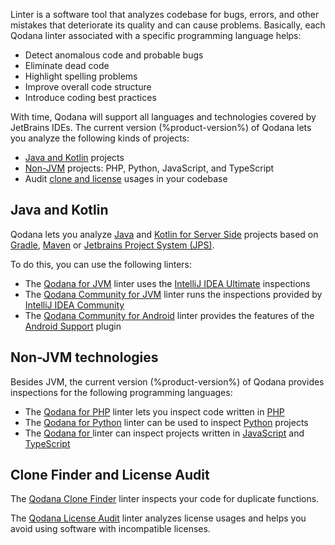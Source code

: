 [//]: # (title: Qodana linters)

Linter is a software tool that analyzes codebase for bugs, errors, and other mistakes that deteriorate its quality and 
can cause problems. Basically, each Qodana linter associated with a specific programming language 
helps:

* Detect anomalous code and probable bugs
* Eliminate dead code
* Highlight spelling problems
* Improve overall code structure
* Introduce coding best practices

With time, Qodana will support all languages and technologies covered by JetBrains IDEs. The current version 
(%product-version%) of Qodana lets you analyze the following kinds of projects:

* [Java and Kotlin](#Java+and+Kotlin) projects
* [Non-JVM](#Non-JVM+technologies) projects: PHP, Python, JavaScript, and TypeScript
* Audit [clone and license](#Clone+Finder+and+License+Audit) usages in your codebase

## Java and Kotlin

Qodana lets you analyze [Java](https://www.java.com) and 
[Kotlin for Server Side](https://kotlinlang.org/lp/server-side/) projects based on [Gradle](https://gradle.org/), 
[Maven](https://maven.apache.org/) or [Jetbrains Project System (JPS)](https://github.com/JetBrains/JPS). 

To do this, you can use the following linters:

* The [Qodana for JVM](qodana-jvm.md) linter uses the [IntelliJ IDEA Ultimate](https://www.jetbrains.com/idea/) inspections
* The [Qodana Community for JVM](qodana-jvm-community.md) linter runs the inspections provided by [IntelliJ IDEA Community](https://www.jetbrains.com/idea/)
* The [Qodana Community for Android](qodana-jvm-android.md) linter provides the features of the 
[Android Support](https://plugins.jetbrains.com/plugin/1792-android-support) plugin

## Non-JVM technologies

Besides JVM, the current version (%product-version%) of Qodana provides inspections for the following programming languages: 

- The [Qodana for PHP](qodana-php.md) linter lets you inspect code written in [PHP](https://www.php.net) 
- The [Qodana for Python](qodana-python.md) linter can be used to inspect [Python](https://python.org) projects
- The [Qodana for ](qodana-js.md) linter can inspect projects written in [JavaScript](https://www.javascript.com/) and 
[TypeScript](https://www.typescriptlang.org/)

## Clone Finder and License Audit

The [Qodana Clone Finder](about-clone-finder.md) linter inspects your code for duplicate functions.

The [Qodana License Audit](about-license-audit.md) linter analyzes license usages and helps you avoid using software with
incompatible licenses.